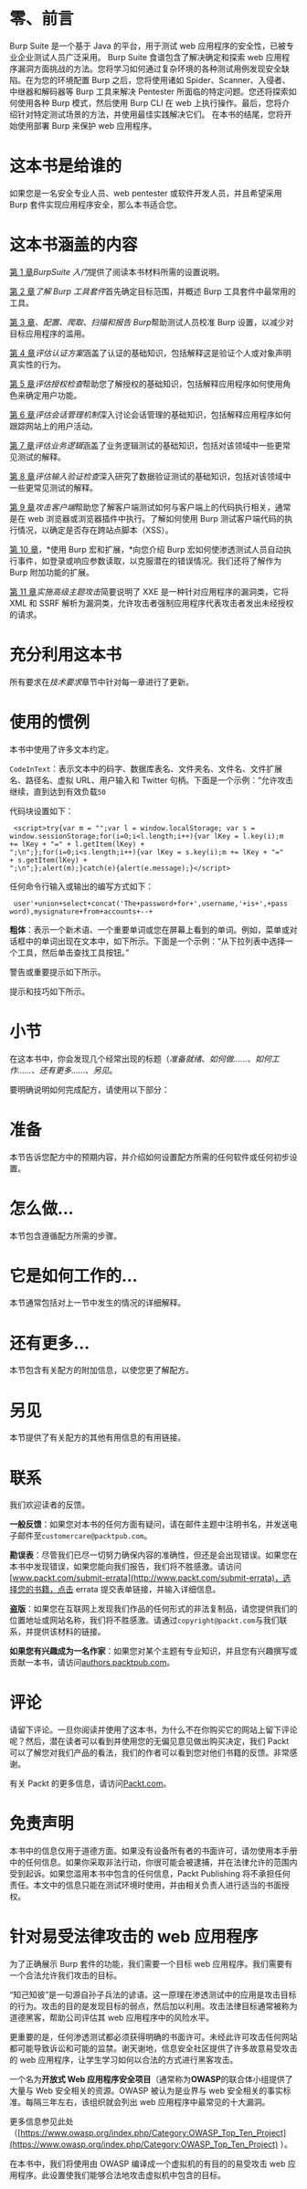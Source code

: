 # 零、前言

Burp Suite 是一个基于 Java 的平台，用于测试 web 应用程序的安全性，已被专业企业测试人员广泛采用。
Burp Suite 食谱包含了解决确定和探索 web 应用程序漏洞方面挑战的方法。您将学习如何通过复杂环境的各种测试用例发现安全缺陷。在为您的环境配置 Burp 之后，您将使用诸如 Spider、Scanner、入侵者、中继器和解码器等 Burp 工具来解决 Pentester 所面临的特定问题。您还将探索如何使用各种 Burp 模式，然后使用 Burp CLI 在 web 上执行操作。最后，您将介绍针对特定测试场景的方法，并使用最佳实践解决它们。
在本书的结尾，您将开始使用部署 Burp 来保护 web 应用程序。

# 这本书是给谁的

如果您是一名安全专业人员、web pentester 或软件开发人员，并且希望采用 Burp 套件实现应用程序安全，那么本书适合您。

# 这本书涵盖的内容

[第 1 章](01.html#OPEK0-081e72392608484dbc31f30a654ff7bf)*BurpSuite 入门*提供了阅读本书材料所需的设置说明。

[第 2 章](02.html#19UOO0-081e72392608484dbc31f30a654ff7bf)*了解 Burp 工具套件*首先确定目标范围，并概述 Burp 工具套件中最常用的工具。

[第 3 章](03.html#2BASE0-081e72392608484dbc31f30a654ff7bf)、*配置、爬取、扫描和报告 Burp*帮助测试人员校准 Burp 设置，以减少对目标应用程序的滥用。

[第 4 章](04.html#36VSO0-081e72392608484dbc31f30a654ff7bf)*评估认证方案*涵盖了认证的基础知识，包括解释这是验证个人或对象声明真实性的行为。

[第 5 章](05.html#3P3NE0-081e72392608484dbc31f30a654ff7bf)*评估授权检查*帮助您了解授权的基础知识，包括解释应用程序如何使用角色来确定用户功能。

[第 6 章](06.html#4F1KC0-081e72392608484dbc31f30a654ff7bf)*评估会话管理机制*深入讨论会话管理的基础知识，包括解释应用程序如何跟踪网站上的用户活动。

[第 7 章](07.html#54VHA0-081e72392608484dbc31f30a654ff7bf)*评估业务逻辑*涵盖了业务逻辑测试的基础知识，包括对该领域中一些更常见测试的解释。

[第 8 章](08.html#5RRUQ0-081e72392608484dbc31f30a654ff7bf)*评估输入验证检查*深入研究了数据验证测试的基础知识，包括对该领域中一些更常见测试的解释。

[第 9 章](09.html#6MIEI0-081e72392608484dbc31f30a654ff7bf)*攻击客户端*帮助您了解客户端测试如何与客户端上的代码执行相关，通常是在 web 浏览器或浏览器插件中执行。了解如何使用 Burp 测试客户端代码的执行情况，以确定是否存在跨站点脚本（XSS）。

[第 10 章](10.html#7CGBG0-081e72392608484dbc31f30a654ff7bf)，*使用 Burp 宏和扩展，*向您介绍 Burp 宏如何使渗透测试人员自动执行事件，如登录或响应参数读取，以克服潜在的错误情况。我们还将了解作为 Burp 附加功能的扩展。

[第 11 章](11.html#83CP00-081e72392608484dbc31f30a654ff7bf)*实施高级主题攻击*简要说明了 XXE 是一种针对应用程序的漏洞类，它将 XML 和 SSRF 解析为漏洞类，允许攻击者强制应用程序代表攻击者发出未经授权的请求。

# 充分利用这本书

所有要求在*技术要求*章节中针对每一章进行了更新。

# 使用的惯例

本书中使用了许多文本约定。

`CodeInText`：表示文本中的码字、数据库表名、文件夹名、文件名、文件扩展名、路径名、虚拟 URL、用户输入和 Twitter 句柄。下面是一个示例：“允许攻击继续，直到达到有效负载`50`

代码块设置如下：

```
 <script>try{var m = "";var l = window.localStorage; var s =
window.sessionStorage;for(i=0;i<l.length;i++){var lKey = l.key(i);m
+= lKey + "=" + l.getItem(lKey) +
";\n";};for(i=0;i<s.length;i++){var lKey = s.key(i);m += lKey + "="
+ s.getItem(lKey) +
";\n";};alert(m);}catch(e){alert(e.message);}</script> 
```

任何命令行输入或输出的编写方式如下：

```
 user'+union+select+concat('The+password+for+',username,'+is+',+pass
word),mysignature+from+accounts+--+ 
```

**粗体**：表示一个新术语、一个重要单词或您在屏幕上看到的单词。例如，菜单或对话框中的单词出现在文本中，如下所示。下面是一个示例：“从下拉列表中选择一个工具，然后单击查找工具按钮。”

警告或重要提示如下所示。

提示和技巧如下所示。

# 小节

在这本书中，你会发现几个经常出现的标题（*准备就绪*、*如何做……*、*如何工作……*、*还有更多……*、*另见*。

要明确说明如何完成配方，请使用以下部分：

# 准备

本节告诉您配方中的预期内容，并介绍如何设置配方所需的任何软件或任何初步设置。

# 怎么做…

本节包含遵循配方所需的步骤。

# 它是如何工作的…

本节通常包括对上一节中发生的情况的详细解释。

# 还有更多…

本节包含有关配方的附加信息，以使您更了解配方。

# 另见

本节提供了有关配方的其他有用信息的有用链接。

# 联系

我们欢迎读者的反馈。

**一般反馈**：如果您对本书的任何方面有疑问，请在邮件主题中注明书名，并发送电子邮件至`customercare@packtpub.com`。

**勘误表**：尽管我们已尽一切努力确保内容的准确性，但还是会出现错误。如果您在本书中发现错误，如果您能向我们报告，我们将不胜感激。请访问[www.packt.com/submit-errata](http://www.packt.com/submit-errata)，选择您的书籍，点击 errata 提交表单链接，并输入详细信息。

**盗版**：如果您在互联网上发现我们作品的任何形式的非法复制品，请您提供我们的位置地址或网站名称，我们将不胜感激。请通过`copyright@packt.com`与我们联系，并提供该材料的链接。

**如果您有兴趣成为一名作家**：如果您对某个主题有专业知识，并且您有兴趣撰写或贡献一本书，请访问[authors.packtpub.com](http://authors.packtpub.com/)。

# 评论

请留下评论。一旦你阅读并使用了这本书，为什么不在你购买它的网站上留下评论呢？然后，潜在读者可以看到并使用您的无偏见意见做出购买决定，我们 Packt 可以了解您对我们产品的看法，我们的作者可以看到您对他们书籍的反馈。非常感谢。

有关 Packt 的更多信息，请访问[Packt.com](http://www.packt.com/)。

# 免责声明

本书中的信息仅用于道德方面。如果没有设备所有者的书面许可，请勿使用本手册中的任何信息。如果你采取非法行动，你很可能会被逮捕，并在法律允许的范围内受到起诉。如果您滥用本书中包含的任何信息，Packt Publishing 将不承担任何责任。本文中的信息只能在测试环境时使用，并由相关负责人进行适当的书面授权。

# 针对易受法律攻击的 web 应用程序

为了正确展示 Burp 套件的功能，我们需要一个目标 web 应用程序。我们需要有一个合法允许我们攻击的目标。

<q xmlns:epub="http://www.idpf.org/2007/ops" class="calibre18">知己知彼</q>是一句源自孙子兵法的谚语。这一原理在渗透测试中的应用是攻击目标的行为。攻击的目的是发现目标的弱点，然后加以利用。攻击法律目标通常被称为道德黑客，帮助公司评估其 web 应用程序中的风险水平。

更重要的是，任何渗透测试都必须获得明确的书面许可。未经此许可攻击任何网站都可能导致诉讼和可能的监禁。谢天谢地，信息安全社区提供了许多故意易受攻击的 web 应用程序，让学生学习如何以合法的方式进行黑客攻击。

一个名为**开放式 Web 应用程序安全项目**（通常称为**OWASP**的联合体小组提供了大量与 Web 安全相关的资源。OWASP 被认为是业界与 web 安全相关的事实标准。每隔三年左右，该组织就会列出 web 应用程序中最常见的十大漏洞。

更多信息参见此处（[https://www.owasp.org/index.php/Category:OWASP_Top_Ten_Project](https://www.owasp.org/index.php/Category:OWASP_Top_Ten_Project) ）。

在本书中，我们将使用由 OWASP 编译成一个虚拟机的有目的的易受攻击 web 应用程序。此设置使我们能够合法地攻击虚拟机中包含的目标。